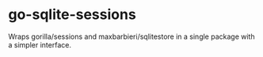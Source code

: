 # go-sqlite-sessions
Wraps gorilla/sessions and maxbarbieri/sqlitestore in a single package with a simpler interface.
